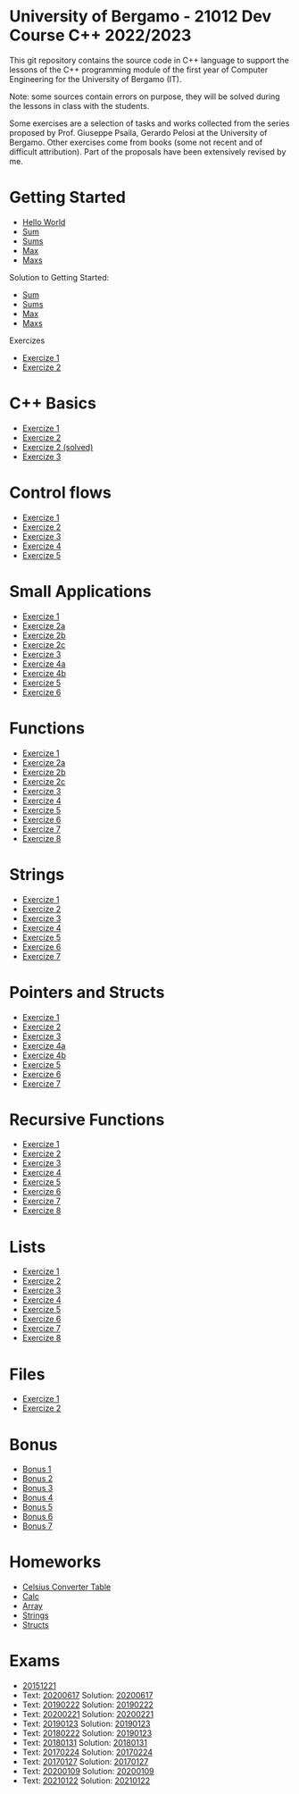 # University of Bergamo - 21012 Dev Course C++ 2022/2023

This git repository contains the source code in C++ language to support the lessons of the C++ programming module of the first year of Computer Engineering for the University of Bergamo (IT).

Note: some sources contain errors on purpose, they will be solved during the lessons in class with the students.

Some exercises are a selection of tasks and works collected from the series proposed by Prof. Giuseppe Psaila, Gerardo Pelosi at the University of Bergamo. Other exercises come from books (some not recent and of difficult attribution). Part of the proposals have been extensively revised by me.

# Getting Started
- [Hello World](https://github.com/mauropelucchi/unibg_dev_course_2022/blob/main/1_getting_started/hello_world.cpp)
- [Sum](https://github.com/mauropelucchi/unibg_dev_course_2022/blob/main/1_getting_started/sum.cpp)
- [Sums](https://github.com/mauropelucchi/unibg_dev_course_2022/blob/main/1_getting_started/sums.cpp)
- [Max](https://github.com/mauropelucchi/unibg_dev_course_2022/blob/main/1_getting_started/max.cpp)
- [Maxs](https://github.com/mauropelucchi/unibg_dev_course_2022/blob/main/1_getting_started/maxs.cpp)

Solution to Getting Started:
- [Sum](https://github.com/mauropelucchi/unibg_dev_course_2022/blob/main/1_getting_started/sum_solved.cpp)
- [Sums](https://github.com/mauropelucchi/unibg_dev_course_2022/blob/main/1_getting_started/sums_solved.cpp)
- [Max](https://github.com/mauropelucchi/unibg_dev_course_2022/blob/main/1_getting_started/max_solved.cpp)
- [Maxs](https://github.com/mauropelucchi/unibg_dev_course_2022/blob/main/1_getting_started/maxs_solved.cpp)

Exercizes
- [Exercize 1](https://github.com/mauropelucchi/unibg_dev_course_2022/blob/main/1_getting_started/exercize_1.cpp)
- [Exercize 2](https://github.com/mauropelucchi/unibg_dev_course_2022/blob/main/1_getting_started/exercize_2.cpp)

# C++ Basics
- [Exercize 1](https://github.com/mauropelucchi/unibg_dev_course_2022/blob/main/2_1_c++_basics/exercize_1.cpp)
- [Exercize 2](https://github.com/mauropelucchi/unibg_dev_course_2022/blob/main/2_1_c++_basics/exercize_2.cpp)
- [Exercize 2 (solved)](https://github.com/mauropelucchi/unibg_dev_course_2022/blob/main/2_1_c++_basics/exercize_2_solved.cpp)
- [Exercize 3](https://github.com/mauropelucchi/unibg_dev_course_2022/blob/main/2_1_c++_basics/exercize_3.cpp)

# Control flows
- [Exercize 1](https://github.com/mauropelucchi/unibg_dev_course_2022/blob/main/2_2_control_flows/exercize_1.cpp)
- [Exercize 2](https://github.com/mauropelucchi/unibg_dev_course_2022/blob/main/2_2_control_flows/exercize_2.cpp)
- [Exercize 3](https://github.com/mauropelucchi/unibg_dev_course_2022/blob/main/2_2_control_flows/exercize_3.cpp)
- [Exercize 4](https://github.com/mauropelucchi/unibg_dev_course_2022/blob/main/2_2_control_flows/exercize_4.cpp)
- [Exercize 5](https://github.com/mauropelucchi/unibg_dev_course_2022/blob/main/2_2_control_flows/exercize_5.cpp)

# Small Applications
- [Exercize 1](https://github.com/mauropelucchi/unibg_dev_course_2022/blob/main/3_small_applications/exercize_1.cpp)
- [Exercize 2a](https://github.com/mauropelucchi/unibg_dev_course_2022/blob/main/3_small_applications/exercize_2_a.cpp)
- [Exercize 2b](https://github.com/mauropelucchi/unibg_dev_course_2022/blob/main/3_small_applications/exercize_2_b.cpp)
- [Exercize 2c](https://github.com/mauropelucchi/unibg_dev_course_2022/blob/main/3_small_applications/exercize_2_c.cpp)
- [Exercize 3](https://github.com/mauropelucchi/unibg_dev_course_2022/blob/main/3_small_applications/exercize_3.cpp)
- [Exercize 4a](https://github.com/mauropelucchi/unibg_dev_course_2022/blob/main/3_small_applications/exercize_4_a.cpp)
- [Exercize 4b](https://github.com/mauropelucchi/unibg_dev_course_2022/blob/main/3_small_applications/exercize_4_b.cpp)
- [Exercize 5](https://github.com/mauropelucchi/unibg_dev_course_2022/blob/main/3_small_applications/exercize_5.cpp)
- [Exercize 6](https://github.com/mauropelucchi/unibg_dev_course_2022/blob/main/3_small_applications/exercize_6.cpp)

# Functions
- [Exercize 1](https://github.com/mauropelucchi/unibg_dev_course_2022/blob/main/4_functions/exercize_1.cpp)
- [Exercize 2a](https://github.com/mauropelucchi/unibg_dev_course_2022/blob/main/4_functions/exercize_2_a.cpp)
- [Exercize 2b](https://github.com/mauropelucchi/unibg_dev_course_2022/blob/main/4_functions/exercize_2_b.cpp)
- [Exercize 2c](https://github.com/mauropelucchi/unibg_dev_course_2022/blob/main/4_functions/exercize_2_c.cpp)
- [Exercize 3](https://github.com/mauropelucchi/unibg_dev_course_2022/blob/main/4_functions/exercize_3.cpp)
- [Exercize 4](https://github.com/mauropelucchi/unibg_dev_course_2022/blob/main/4_functions/exercize_4.cpp)
- [Exercize 5](https://github.com/mauropelucchi/unibg_dev_course_2022/blob/main/4_functions/exercize_5.cpp)
- [Exercize 6](https://github.com/mauropelucchi/unibg_dev_course_2022/blob/main/4_functions/exercize_6.cpp)
- [Exercize 7](https://github.com/mauropelucchi/unibg_dev_course_2022/blob/main/4_functions/exercize_7.cpp)
- [Exercize 8](https://github.com/mauropelucchi/unibg_dev_course_2022/blob/main/4_functions/exercize_8.cpp)

# Strings
- [Exercize 1](https://github.com/mauropelucchi/unibg_dev_course_2022/blob/main/5_strings/exercize_1.cpp)
- [Exercize 2](https://github.com/mauropelucchi/unibg_dev_course_2022/blob/main/5_strings/exercize_2.cpp)
- [Exercize 3](https://github.com/mauropelucchi/unibg_dev_course_2022/blob/main/5_strings/exercize_3.cpp)
- [Exercize 4](https://github.com/mauropelucchi/unibg_dev_course_2022/blob/main/5_strings/exercize_4.cpp)
- [Exercize 5](https://github.com/mauropelucchi/unibg_dev_course_2022/blob/main/5_strings/exercize_5.cpp)
- [Exercize 6](https://github.com/mauropelucchi/unibg_dev_course_2022/blob/main/5_strings/exercize_6.cpp)
- [Exercize 7](https://github.com/mauropelucchi/unibg_dev_course_2022/blob/main/5_strings/exercize_7.cpp)


# Pointers and Structs
- [Exercize 1](https://github.com/mauropelucchi/unibg_dev_course_2022/blob/main/6_pointers/exercize_1.cpp)
- [Exercize 2](https://github.com/mauropelucchi/unibg_dev_course_2022/blob/main/6_pointers/exercize_2.cpp)
- [Exercize 3](https://github.com/mauropelucchi/unibg_dev_course_2022/blob/main/6_pointers/exercize_3.cpp)
- [Exercize 4a](https://github.com/mauropelucchi/unibg_dev_course_2022/blob/main/6_pointers/exercize_4_a.cpp)
- [Exercize 4b](https://github.com/mauropelucchi/unibg_dev_course_2022/blob/main/6_pointers/exercize_4_b.cpp)
- [Exercize 5](https://github.com/mauropelucchi/unibg_dev_course_2022/blob/main/6_pointers/exercize_5.cpp)
- [Exercize 6](https://github.com/mauropelucchi/unibg_dev_course_2022/blob/main/6_pointers/exercize_6.cpp)
- [Exercize 7](https://github.com/mauropelucchi/unibg_dev_course_2022/blob/main/6_pointers/exercize_7.cpp)


# Recursive Functions 
- [Exercize 1](https://github.com/mauropelucchi/unibg_dev_course_2022/blob/main/7_recursive_functions/exercize_1.cpp)
- [Exercize 2](https://github.com/mauropelucchi/unibg_dev_course_2022/blob/main/7_recursive_functions/exercize_2.cpp)
- [Exercize 3](https://github.com/mauropelucchi/unibg_dev_course_2022/blob/main/7_recursive_functions/exercize_3.cpp)
- [Exercize 4](https://github.com/mauropelucchi/unibg_dev_course_2022/blob/main/7_recursive_functions/exercize_4.cpp)
- [Exercize 5](https://github.com/mauropelucchi/unibg_dev_course_2022/blob/main/7_recursive_functions/exercize_5.cpp)
- [Exercize 6](https://github.com/mauropelucchi/unibg_dev_course_2022/blob/main/7_recursive_functions/exercize_6.cpp)
- [Exercize 7](https://github.com/mauropelucchi/unibg_dev_course_2022/blob/main/7_recursive_functions/exercize_7.cpp)
- [Exercize 8](https://github.com/mauropelucchi/unibg_dev_course_2022/blob/main/7_recursive_functions/exercize_8.cpp)


# Lists
- [Exercize 1](https://github.com/mauropelucchi/unibg_dev_course_2022/blob/main/8a_lists/exercize_1.cpp)
- [Exercize 2](https://github.com/mauropelucchi/unibg_dev_course_2022/blob/main/8a_lists/exercize_2.cpp)
- [Exercize 3](https://github.com/mauropelucchi/unibg_dev_course_2022/blob/main/8a_lists/exercize_3.cpp)
- [Exercize 4](https://github.com/mauropelucchi/unibg_dev_course_2022/blob/main/8a_lists/exercize_4.cpp)
- [Exercize 5](https://github.com/mauropelucchi/unibg_dev_course_2022/blob/main/8a_lists/exercize_5.cpp)
- [Exercize 6](https://github.com/mauropelucchi/unibg_dev_course_2022/blob/main/8a_lists/exercize_6.cpp)
- [Exercize 7](https://github.com/mauropelucchi/unibg_dev_course_2022/blob/main/8a_lists/exercize_7.cpp)
- [Exercize 8](https://github.com/mauropelucchi/unibg_dev_course_2022/blob/main/8a_lists/exercize_8.cpp)


# Files
- [Exercize 1](https://github.com/mauropelucchi/unibg_dev_course_2022/blob/main/8b_files/exercize_1.cpp)
- [Exercize 2](https://github.com/mauropelucchi/unibg_dev_course_2022/blob/main/8b_files/exercize_2.cpp)


# Bonus
- [Bonus 1](https://github.com/mauropelucchi/unibg_dev_course_2022/blob/main/bonus/1_bonus.cpp)
- [Bonus 2](https://github.com/mauropelucchi/unibg_dev_course_2022/blob/main/bonus/2_bonus.cpp)
- [Bonus 3](https://github.com/mauropelucchi/unibg_dev_course_2022/blob/main/bonus/3_bonus.cpp)
- [Bonus 4](https://github.com/mauropelucchi/unibg_dev_course_2022/blob/main/bonus/4_bonus.cpp)
- [Bonus 5](https://github.com/mauropelucchi/unibg_dev_course_2022/blob/main/bonus/5_bonus.cpp)
- [Bonus 6](https://github.com/mauropelucchi/unibg_dev_course_2022/blob/main/bonus/6_bonus.cpp)
- [Bonus 7](https://github.com/mauropelucchi/unibg_dev_course_2022/blob/main/bonus/7_bonus.cpp)


# Homeworks
- [Celsius Converter Table](https://github.com/mauropelucchi/unibg_dev_course_2022/blob/main/homeworks/1_celsius_converter_table.cpp)
- [Calc](https://github.com/mauropelucchi/unibg_dev_course_2022/blob/main/homeworks/2_calc.cpp)
- [Array](https://github.com/mauropelucchi/unibg_dev_course_2022/blob/main/homeworks/3_array.cpp)
- [Strings](https://github.com/mauropelucchi/unibg_dev_course_2022/blob/main/homeworks/4_strings.cpp)
- [Structs](https://github.com/mauropelucchi/unibg_dev_course_2022/blob/main/homeworks/5_structs.cpp)

# Exams
- [20151221](https://github.com/mauropelucchi/unibg_dev_course_2022/blob/main/exams/20151221.cpp)
- Text: [20200617](https://github.com/mauropelucchi/unibg_dev_course_2022/blob/main/exams/te20200617.pdf) Solution: [20200617](https://github.com/mauropelucchi/unibg_dev_course_2022/blob/main/exams/20200617.cpp)
- Text: [20190222](https://github.com/mauropelucchi/unibg_dev_course_2022/blob/main/exams/te20190222.pdf) Solution: [20190222](https://github.com/mauropelucchi/unibg_dev_course_2022/blob/main/exams/20190222.cpp)
- Text: [20200221](https://github.com/mauropelucchi/unibg_dev_course_2022/blob/main/exams/te20200221.pdf) Solution: [20200221](https://github.com/mauropelucchi/unibg_dev_course_2022/blob/main/exams/20200221.cpp)
- Text: [20190123](https://github.com/mauropelucchi/unibg_dev_course_2022/blob/main/exams/te20190123.pdf) Solution: [20190123](https://github.com/mauropelucchi/unibg_dev_course_2022/blob/main/exams/20190123.cpp)
- Text: [20180222](https://github.com/mauropelucchi/unibg_dev_course_2022/blob/main/exams/te20180222.pdf) Solution: [20190123](https://github.com/mauropelucchi/unibg_dev_course_2022/blob/main/exams/20180222.cpp)
- Text: [20180131](https://github.com/mauropelucchi/unibg_dev_course_2022/blob/main/exams/te20180131.pdf) Solution: [20180131](https://github.com/mauropelucchi/unibg_dev_course_2022/blob/main/exams/20180131.cpp)
- Text: [20170224](https://github.com/mauropelucchi/unibg_dev_course_2022/blob/main/exams/te20170224.pdf) Solution: [20170224](https://github.com/mauropelucchi/unibg_dev_course_2022/blob/main/exams/20170224.cpp)
- Text: [20170127](https://github.com/mauropelucchi/unibg_dev_course_2022/blob/main/exams/te20170127.pdf) Solution: [20170127](https://github.com/mauropelucchi/unibg_dev_course_2022/blob/main/exams/20170127.cpp)
- Text: [20200109](https://github.com/mauropelucchi/unibg_dev_course_2022/blob/main/exams/te20200109.pdf) Solution: [20200109](https://github.com/mauropelucchi/unibg_dev_course_2022/blob/main/exams/20200109.cpp)
- Text: [20210122](https://github.com/mauropelucchi/unibg_dev_course_2022/blob/main/exams/te20210122.pdf) Solution: [20210122](https://github.com/mauropelucchi/unibg_dev_course_2022/blob/main/exams/te20210122.pdf)